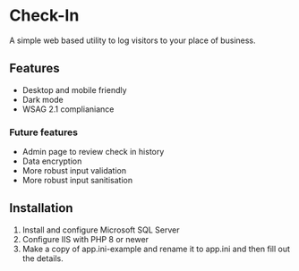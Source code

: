# Check-In
A simple web based utility to log visitors to your place of business.

## Features
- Desktop and mobile friendly
- Dark mode
- WSAG 2.1 complianiance

### Future features
- Admin page to review check in history
- Data encryption
- More robust input validation
- More robust input sanitisation

## Installation

1. Install and configure Microsoft SQL Server
2. Configure IIS with PHP 8 or newer
3. Make a copy of app.ini-example and rename it to app.ini and then fill out the details.
